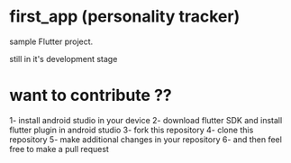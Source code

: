 # first_app (personality tracker)

sample Flutter project.

still in it's development stage

# want to contribute ??

1- install android studio in your device
2- download flutter SDK and install flutter plugin in android studio
3- fork this repository 
4- clone this repository 
5- make additional changes in your repository 
6- and then feel free to make a pull request 
